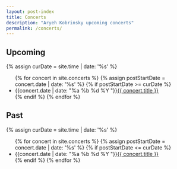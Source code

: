 ```yaml
---
layout: post-index
title: Concerts
description: "Aryeh Kobrinsky upcoming concerts"
permalink: /concerts/
---
```

<article class="bg-white p-4 mb-3 rounded">
<h2>Upcoming</h2>
{% assign curDate = site.time | date: '%s' %}
<ul class="list-unstyled">
  {% for concert in site.concerts %}
    {% assign postStartDate = concert.date | date: '%s' %}
    {% if postStartDate >= curDate %}
        <li class="">{{concert.date | date: "%a %b %d %Y "}}<a href="{{ concert.url }}">{{ concert.title }}</a></li>
    {% endif %}
{% endfor %}
</ul>
</article>
<article class="bg-white p-4 m-0 rounded">
<h2>Past</h2>
{% assign curDate = site.time | date: '%s' %}
<ul class="list-unstyled">
  {% for concert in site.concerts %}
    {% assign postStartDate = concert.date | date: '%s' %}
    {% if postStartDate <= curDate %}
        <li class="">{{concert.date | date: "%a %b %d %Y "}}<a href="{{ concert.url }}">{{ concert.title }}</a></li>
    {% endif %}
{% endfor %}
</ul>
</article>